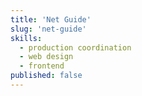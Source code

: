 ```yaml
---
title: 'Net Guide'
slug: 'net-guide'
skills:
  - production coordination
  - web design
  - frontend
published: false
---
```

